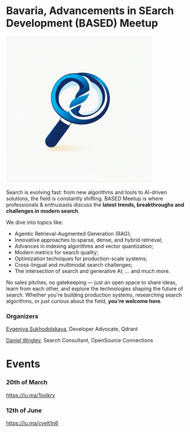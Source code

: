 # Bavaria, Advancements in SEarch Development (BASED) Meetup

<img src="BASED_logo.png" alt="BASED logo" width="400"/>

Search is evolving fast: from new algorithms and tools to AI-driven solutions, the field is constantly shifting. 
BASED Meetup is where professionals & enthusiasts discuss the **latest trends, breakthroughs and challenges in modern search**.

​We dive into topics like:
- Agentic Retrieval-Augmented Generation (RAG);
- Innovative approaches to sparse, dense, and hybrid retrieval;
- Advances in indexing algorithms and vector quantization;
- Modern metrics for search quality;
- Optimization techniques for production-scale systems;
- Cross-lingual and multimodal search challenges;
- The intersection of search and generative AI;
… and much more.

​No sales pitches, no gatekeeping — just an open space to share ideas, learn from each other, and explore the technologies shaping the future of search.
​Whether you're building production systems, researching search algorithms, or just curious about the field, **you're welcome here**.

### Organizers
[Evgeniya Sukhodolskaya](https://www.linkedin.com/in/evgeniya-sukhodolskaya/), Developer Advocate, Qdrant

[Daniel Wrigley](https://www.linkedin.com/in/wrigleydaniel/), Search Consultant, OpenSource Connections

# Events

### 20th of March
https://lu.ma/1ioiikry 

### 12th of June
https://lu.ma/cyelt1n6
